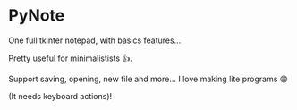 # PyNote
One full tkinter notepad, with basics features...

Pretty useful for minimalistists 👍.

Support saving, opening, new file and more...
I love making lite programs 😁

(It needs keyboard actions)!


